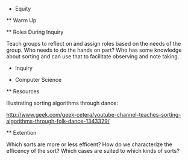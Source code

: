 * Equity

** Warm Up

** Roles During Inquiry

Teach groups to reflect on and assign roles based on the needs of the group.
Who needs to do the hands on part?
Who has some knowledge about sorting and can use that to facilitate observing and
note taking.

* Inquiry

* Computer Science



** Resources

Illustrating sorting algorithms through dance:

http://www.geek.com/geek-cetera/youtube-channel-teaches-sorting-algorithms-through-folk-dance-1343329/

** Extention

Which sorts are more or less efficent?
How do we characterize the efficency of the sort?
Which cases are suited to which kinds of sorts?
